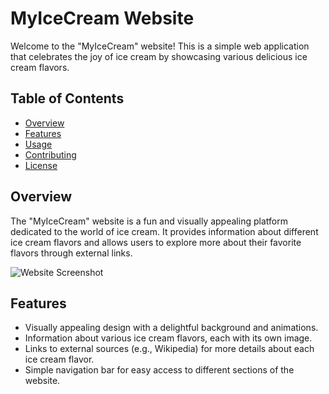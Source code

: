 # MyIceCream Website

Welcome to the "MyIceCream" website! This is a simple web application that celebrates the joy of ice cream by showcasing various delicious ice cream flavors.

## Table of Contents
- [Overview](#overview)
- [Features](#features)
- [Usage](#usage)
- [Contributing](#contributing)
- [License](#license)

## Overview

The "MyIceCream" website is a fun and visually appealing platform dedicated to the world of ice cream. It provides information about different ice cream flavors and allows users to explore more about their favorite flavors through external links.

![Website Screenshot](screenshot.png) <!-- Add a screenshot if available -->

## Features

- Visually appealing design with a delightful background and animations.
- Information about various ice cream flavors, each with its own image.
- Links to external sources (e.g., Wikipedia) for more details about each ice cream flavor.
- Simple navigation bar for easy access to different sections of the website.

